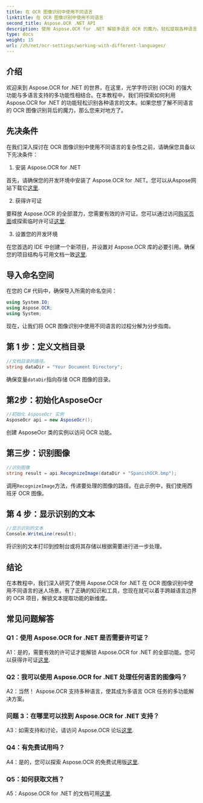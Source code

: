 ```yaml
---
title: 在 OCR 图像识别中使用不同语言
linktitle: 在 OCR 图像识别中使用不同语言
second_title: Aspose.OCR .NET API
description: 使用 Aspose.OCR for .NET 解锁多语言 OCR 的魔力。轻松提取各种语言的文本。
type: docs
weight: 15
url: /zh/net/ocr-settings/working-with-different-languages/
---
```

## 介绍

欢迎来到 Aspose.OCR for .NET 的世界，在这里，光学字符识别 (OCR) 的强大功能与多语言支持的多功能性相结合。在本教程中，我们将探索如何利用 Aspose.OCR for .NET 的功能轻松识别各种语言的文本。如果您想了解不同语言的 OCR 图像识别背后的魔力，那么您来对地方了。

## 先决条件

在我们深入探讨在 OCR 图像识别中使用不同语言的复杂性之前，请确保您具备以下先决条件：

1. 安装 Aspose.OCR for .NET

首先，请确保您的开发环境中安装了 Aspose.OCR for .NET。您可以从Aspose网站下载它[这里](https://releases.aspose.com/ocr/net/).

2. 获得许可证

要释放 Aspose.OCR 的全部潜力，您需要有效的许可证。您可以通过访问[购买页面](https://purchase.aspose.com/buy)或探索临时许可证[这里](https://purchase.aspose.com/temporary-license/).

3. 设置您的开发环境

在您首选的 IDE 中创建一个新项目，并设置对 Aspose.OCR 库的必要引用。确保您的项目结构与可用文档一致[这里](https://reference.aspose.com/ocr/net/).

## 导入命名空间

在您的 C# 代码中，确保导入所需的命名空间：

```csharp
using System.IO;
using Aspose.OCR;
using System;
```

现在，让我们将 OCR 图像识别中使用不同语言的过程分解为分步指南。

## 第 1 步：定义文档目录

```csharp
//文档目录的路径。
string dataDir = "Your Document Directory";
```

确保变量`dataDir`指向存储 OCR 图像的目录。

## 第2步：初始化AsposeOcr

```csharp
//初始化 AsposeOcr 实例
AsposeOcr api = new AsposeOcr();
```

创建 AsposeOcr 类的实例以访问 OCR 功能。

## 第三步：识别图像

```csharp
//识别图像
string result = api.RecognizeImage(dataDir + "SpanishOCR.bmp");
```

调用`RecognizeImage`方法，传递要处理的图像的路径。在此示例中，我们使用西班牙 OCR 图像。

## 第 4 步：显示识别的文本

```csharp
//显示识别的文本
Console.WriteLine(result);
```

将识别的文本打印到控制台或将其存储以根据需要进行进一步处理。

## 结论

在本教程中，我们深入研究了使用 Aspose.OCR for .NET 在 OCR 图像识别中使用不同语言的迷人场景。有了正确的知识和工具，您现在就可以着手跨越语言边界的 OCR 项目，解锁文本提取功能的新维度。

## 常见问题解答

### Q1：使用 Aspose.OCR for .NET 是否需要许可证？

 A1：是的，需要有效的许可证才能解锁 Aspose.OCR for .NET 的全部功能。您可以获得许可证[这里](https://purchase.aspose.com/buy).

### Q2：我可以使用 Aspose.OCR for .NET 处理任何语言的图像吗？

A2：当然！ Aspose.OCR 支持多种语言，使其成为多语言 OCR 任务的多功能解决方案。

### 问题 3：在哪里可以找到 Aspose.OCR for .NET 支持？

 A3：如需支持和讨论，请访问 Aspose.OCR 论坛[这里](https://forum.aspose.com/c/ocr/16).

### Q4：有免费试用吗？

A4：是的，您可以探索 Aspose.OCR 的免费试用版[这里](https://releases.aspose.com/).

### Q5：如何获取文档？

 A5：Aspose.OCR for .NET 的文档可用[这里](https://reference.aspose.com/ocr/net/).